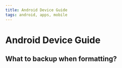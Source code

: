 ```yaml
---
title: Android Device Guide
tags: android, apps, mobile
---
```


# Android Device Guide

## What to backup when formatting?
